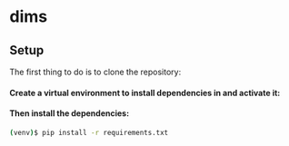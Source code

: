 # dims

## Setup
The first thing to do is to clone the repository:
#### Create a virtual environment to install dependencies in and activate it:

#### Then install the dependencies:

```bash
(venv)$ pip install -r requirements.txt
```

